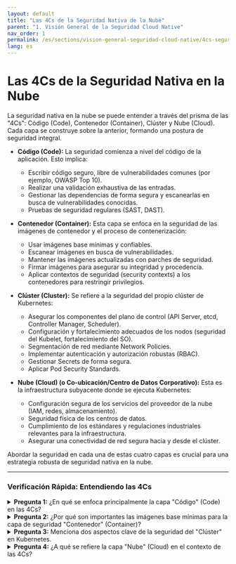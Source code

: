 ```yaml
---
layout: default
title: "Las 4Cs de la Seguridad Nativa de la Nube"
parent: "1. Visión General de la Seguridad Cloud Native" 
nav_order: 1
permalink: /es/sections/vision-general-seguridad-cloud-native/4cs-seguridad-nativa-nube/
lang: es
---
```

# Las 4Cs de la Seguridad Nativa en la Nube

La seguridad nativa en la nube se puede entender a través del prisma de las "4Cs": Código (Code), Contenedor (Container), Clúster y Nube (Cloud). Cada capa se construye sobre la anterior, formando una postura de seguridad integral.

*   **Código (Code):** La seguridad comienza a nivel del código de la aplicación. Esto implica:
    *   Escribir código seguro, libre de vulnerabilidades comunes (por ejemplo, OWASP Top 10).
    *   Realizar una validación exhaustiva de las entradas.
    *   Gestionar las dependencias de forma segura y escanearlas en busca de vulnerabilidades conocidas.
    *   Pruebas de seguridad regulares (SAST, DAST).

*   **Contenedor (Container):** Esta capa se enfoca en la seguridad de las imágenes de contenedor y el proceso de contenerización:
    *   Usar imágenes base mínimas y confiables.
    *   Escanear imágenes en busca de vulnerabilidades.
    *   Mantener las imágenes actualizadas con parches de seguridad.
    *   Firmar imágenes para asegurar su integridad y procedencia.
    *   Aplicar contextos de seguridad (security contexts) a los contenedores para restringir privilegios.

*   **Clúster (Cluster):** Se refiere a la seguridad del propio clúster de Kubernetes:
    *   Asegurar los componentes del plano de control (API Server, etcd, Controller Manager, Scheduler).
    *   Configuración y fortalecimiento adecuados de los nodos (seguridad del Kubelet, fortalecimiento del SO).
    *   Segmentación de red mediante Network Policies.
    *   Implementar autenticación y autorización robustas (RBAC).
    *   Gestionar Secrets de forma segura.
    *   Aplicar Pod Security Standards.

*   **Nube (Cloud) (o Co-ubicación/Centro de Datos Corporativo):** Esta es la infraestructura subyacente donde se ejecuta Kubernetes:
    *   Configuración segura de los servicios del proveedor de la nube (IAM, redes, almacenamiento).
    *   Seguridad física de los centros de datos.
    *   Cumplimiento de los estándares y regulaciones industriales relevantes para la infraestructura.
    *   Asegurar una conectividad de red segura hacia y desde el clúster.

Abordar la seguridad en cada una de estas cuatro capas es crucial para una estrategia robusta de seguridad nativa en la nube.

<hr>

### Verificación Rápida: Entendiendo las 4Cs

<details>
  <summary><strong>Pregunta 1:</strong> ¿En qué se enfoca principalmente la capa "Código" (Code) en las 4Cs?</summary>
  <p>La capa "Código" se enfoca en la seguridad de la aplicación, incluyendo prácticas de codificación segura, gestión de dependencias y escaneo de vulnerabilidades del propio código fuente.</p>
</details>

<details>
  <summary><strong>Pregunta 2:</strong> ¿Por qué son importantes las imágenes base mínimas para la capa de seguridad "Contenedor" (Container)?</summary>
  <p>Las imágenes base mínimas reducen la superficie de ataque al incluir solo las bibliotecas y binarios necesarios, minimizando así las vulnerabilidades potenciales dentro de la imagen del contenedor.</p>
</details>

<details>
  <summary><strong>Pregunta 3:</strong> Menciona dos aspectos clave de la seguridad del "Clúster" en Kubernetes.</summary>
  <p>Dos aspectos clave incluyen asegurar los componentes del plano de control (como el API Server y etcd) e implementar mecanismos robustos de autenticación/autorización (como RBAC).</p>
</details>

<details>
  <summary><strong>Pregunta 4:</strong> ¿A qué se refiere la capa "Nube" (Cloud) en el contexto de las 4Cs?</summary>
  <p>La capa "Nube" se refiere a la infraestructura subyacente donde se ejecuta Kubernetes, como un proveedor de nube pública, una nube privada o centros de datos corporativos. Asegurar esta capa implica la configuración segura de los servicios de infraestructura, la seguridad de la red y la seguridad física.</p>
</details>
